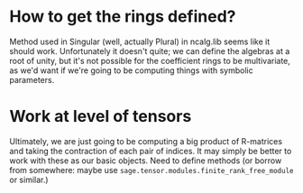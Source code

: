 # How to get the rings defined?
Method used in Singular (well, actually Plural) in ncalg.lib seems like it should work.
Unfortunately it doesn't quite; we can define the algebras at a root of unity, but it's not possible for the coefficient rings to be multivariate, as we'd want if we're going to be computing things with symbolic parameters.

# Work at level of tensors
Ultimately, we are just going to be computing a big product of R-matrices and taking the contraction of each pair of indices.
It may simply be better to work with these as our basic objects.
Need to define methods (or borrow from somewhere: maybe use ``sage.tensor.modules.finite_rank_free_module`` or similar.) 